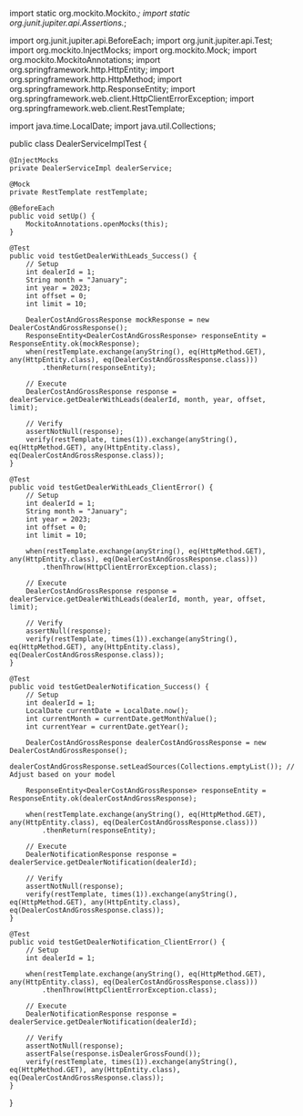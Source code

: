 import static org.mockito.Mockito.*;
import static org.junit.jupiter.api.Assertions.*;

import org.junit.jupiter.api.BeforeEach;
import org.junit.jupiter.api.Test;
import org.mockito.InjectMocks;
import org.mockito.Mock;
import org.mockito.MockitoAnnotations;
import org.springframework.http.HttpEntity;
import org.springframework.http.HttpMethod;
import org.springframework.http.ResponseEntity;
import org.springframework.web.client.HttpClientErrorException;
import org.springframework.web.client.RestTemplate;

import java.time.LocalDate;
import java.util.Collections;

public class DealerServiceImplTest {

    @InjectMocks
    private DealerServiceImpl dealerService;

    @Mock
    private RestTemplate restTemplate;

    @BeforeEach
    public void setUp() {
        MockitoAnnotations.openMocks(this);
    }

    @Test
    public void testGetDealerWithLeads_Success() {
        // Setup
        int dealerId = 1;
        String month = "January";
        int year = 2023;
        int offset = 0;
        int limit = 10;

        DealerCostAndGrossResponse mockResponse = new DealerCostAndGrossResponse();
        ResponseEntity<DealerCostAndGrossResponse> responseEntity = ResponseEntity.ok(mockResponse);
        when(restTemplate.exchange(anyString(), eq(HttpMethod.GET), any(HttpEntity.class), eq(DealerCostAndGrossResponse.class)))
            .thenReturn(responseEntity);

        // Execute
        DealerCostAndGrossResponse response = dealerService.getDealerWithLeads(dealerId, month, year, offset, limit);

        // Verify
        assertNotNull(response);
        verify(restTemplate, times(1)).exchange(anyString(), eq(HttpMethod.GET), any(HttpEntity.class), eq(DealerCostAndGrossResponse.class));
    }

    @Test
    public void testGetDealerWithLeads_ClientError() {
        // Setup
        int dealerId = 1;
        String month = "January";
        int year = 2023;
        int offset = 0;
        int limit = 10;

        when(restTemplate.exchange(anyString(), eq(HttpMethod.GET), any(HttpEntity.class), eq(DealerCostAndGrossResponse.class)))
            .thenThrow(HttpClientErrorException.class);

        // Execute
        DealerCostAndGrossResponse response = dealerService.getDealerWithLeads(dealerId, month, year, offset, limit);

        // Verify
        assertNull(response);
        verify(restTemplate, times(1)).exchange(anyString(), eq(HttpMethod.GET), any(HttpEntity.class), eq(DealerCostAndGrossResponse.class));
    }

    @Test
    public void testGetDealerNotification_Success() {
        // Setup
        int dealerId = 1;
        LocalDate currentDate = LocalDate.now();
        int currentMonth = currentDate.getMonthValue();
        int currentYear = currentDate.getYear();

        DealerCostAndGrossResponse dealerCostAndGrossResponse = new DealerCostAndGrossResponse();
        dealerCostAndGrossResponse.setLeadSources(Collections.emptyList()); // Adjust based on your model

        ResponseEntity<DealerCostAndGrossResponse> responseEntity = ResponseEntity.ok(dealerCostAndGrossResponse);

        when(restTemplate.exchange(anyString(), eq(HttpMethod.GET), any(HttpEntity.class), eq(DealerCostAndGrossResponse.class)))
            .thenReturn(responseEntity);

        // Execute
        DealerNotificationResponse response = dealerService.getDealerNotification(dealerId);

        // Verify
        assertNotNull(response);
        verify(restTemplate, times(1)).exchange(anyString(), eq(HttpMethod.GET), any(HttpEntity.class), eq(DealerCostAndGrossResponse.class));
    }

    @Test
    public void testGetDealerNotification_ClientError() {
        // Setup
        int dealerId = 1;

        when(restTemplate.exchange(anyString(), eq(HttpMethod.GET), any(HttpEntity.class), eq(DealerCostAndGrossResponse.class)))
            .thenThrow(HttpClientErrorException.class);

        // Execute
        DealerNotificationResponse response = dealerService.getDealerNotification(dealerId);

        // Verify
        assertNotNull(response);
        assertFalse(response.isDealerGrossFound());
        verify(restTemplate, times(1)).exchange(anyString(), eq(HttpMethod.GET), any(HttpEntity.class), eq(DealerCostAndGrossResponse.class));
    }
}
